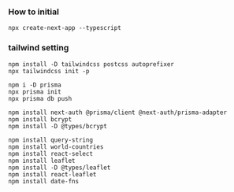 ### How to initial
```shell
npx create-next-app --typescript
```

### tailwind setting

```shell
npm install -D tailwindcss postcss autoprefixer
npx tailwindcss init -p
```

```shell
npm i -D prisma
npx prisma init
npx prisma db push
```

```shell
npm install next-auth @prisma/client @next-auth/prisma-adapter
npm install bcrypt
npm install -D @types/bcrypt
```

```shell
npm install query-string
npm install world-countries
npm install react-select
npm install leaflet
npm install -D @types/leaflet
npm install react-leaflet
npm install date-fns
```


